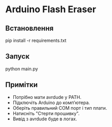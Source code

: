 # Arduino Flash Eraser

## Встановлення
pip install -r requirements.txt

## Запуск
python main.py

## Примітки
- Потрібно мати avrdude у PATH.
- Підключіть Arduino до комп’ютера.
- Оберіть правильний COM порт і тип плати.
- Натисніть "Стерти прошивку".
- Вивід з avrdude буде в логах.